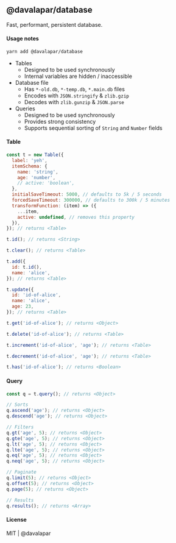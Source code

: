 ## @davalapar/database

Fast, performant, persistent database.

#### Usage notes

```sh
yarn add @davalapar/database
```

- Tables
  - Designed to be used synchronously
  - Internal variables are hidden / inaccessible
- Database file
  - Has `*-old.db`, `*-temp.db`, `*.main.db` files
  - Encodes with `JSON.stringify` & `zlib.gzip`
  - Decodes with `zlib.gunzip` & `JSON.parse`
- Queries
  - Designed to be used synchronously
  - Provides strong consistency
  - Supports sequential sorting of `String` and `Number` fields

#### Table

```js
const t = new Table({
  label: 'yeh',
  itemSchema: {
    name: 'string',
    age: 'number',
    // active: 'boolean',
  },
  initialSaveTimeout: 5000, // defaults to 5k / 5 seconds
  forcedSaveTimeout: 300000, // defaults to 300k / 5 minutes
  transformFunction: (item) => ({
    ...item,
    active: undefined, // removes this property
  }),
}); // returns <Table>

t.id(); // returns <String>

t.clear(); // returns <Table>

t.add({
  id: t.id(),
  name: 'alice',
}); // returns <Table>

t.update({
  id: 'id-of-alice',
  name: 'alice',
  age: 23,
}); // returns <Table>

t.get('id-of-alice'); // returns <Object>

t.delete('id-of-alice'); // returns <Table>

t.increment('id-of-alice', 'age'); // returns <Table>

t.decrement('id-of-alice', 'age'); // returns <Table>

t.has('id-of-alice'); // returns <Boolean>
```

#### Query

```js
const q = t.query(); // returns <Object>

// Sorts
q.ascend('age'); // returns <Object>
q.descend('age'); // returns <Object>

// Filters
q.gt('age', 5); // returns <Object>
q.gte('age', 5); // returns <Object> 
q.lt('age', 5); // returns <Object> 
q.lte('age', 5); // returns <Object>
q.eq('age', 5); // returns <Object>
q.neq('age', 5); // returns <Object>

// Paginate
q.limit(5); // returns <Object>
q.offset(5); // returns <Object>
q.page(5); // returns <Object>

// Results
q.results(); // returns <Array>

```

#### License

MIT | @davalapar
